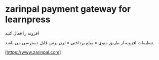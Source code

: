 # zarinpal payment gateway for learnpress

افزونه را فعال کنید

تنظیمات افزونه از طریق منوی « مبلغ پرداختی » لرن پرس قابل دسترسی می باشد.

[https://www.zarinpal.com]
